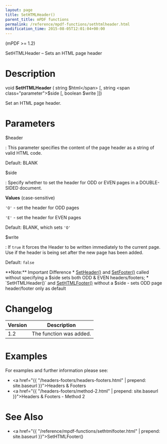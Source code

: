 ```yaml
---
layout: page
title: SetHTMLHeader()
parent_title: mPDF functions
permalink: /reference/mpdf-functions/sethtmlheader.html
modification_time: 2015-08-05T12:01:04+00:00
---
```


(mPDF >= 1.2)

SetHTMLHeader – Sets an HTML page header

# Description

void **SetHTMLHeader** (
string <span class="parameter">$html</span>
[, string <span class="parameter">$side</span>
[, boolean <span class="parameter">$write</span>
]])

Set an HTML page header.

# Parameters

<span class="parameter">$header</span>

: This parameter specifies the content of the page header as a string of valid HTML code.

  Default: <span class="smallblock">BLANK</span>
  
<span class="parameter">$side</span>

: Specify whether to set the header for <span class="smallblock">ODD</span> or <span class="smallblock">EVEN</span> pages
  in a <span class="smallblock">DOUBLE-SIDED</span> document.
  
  **Values** (case-sensitive)
  
  `'O'` - set the header for <span class="smallblock">ODD</span> pages
  
  `'E'` - set the header for <span class="smallblock">EVEN</span> pages
  
  Default: <span class="smallblock">BLANK</span>, which sets `'O'`
  
  
<span class="parameter">$write</span>

: If `true` it forces the Header to be written immediately to the current page. Use if the
  header is being set after the new page has been added.
  
  Default: `false`
  
  <div class="alert alert-info" role="alert" markdown="1">
    **Note:** Important Difference
    * <a href="{{ "/reference/mpdf-functions/setheader.html" | prepend: site.baseurl }}">SetHeader()</a> and
      <a href="{{ "/reference/mpdf-functions/setfooter.html" | prepend: site.baseurl }}">SetFooter()</a> called without
      specifying a <span class="parameter">$side</span> sets both <span class="smallblock">ODD</span> &amp;
      <span class="smallblock">EVEN</span> headers/footers; 
    * `SetHTMLHeader()` and <a href="{{ "/reference/mpdf-functions/sethtmlfooter.html" | prepend: site.baseurl }}">SetHTMLFooter()</a>
      without a <span class="parameter">$side</span> - sets <span class="smallblock">ODD</span> page header/footer only
      as default
  </div>

# Changelog

<table class="table">
<thead>
<tr>
  <th>Version</th>
  <th>Description</th>
</tr>
</thead>
<tbody>
<tr>
  <td>1.2</td>
  <td>The function was added.</td>
</tr>
</tbody>
</table>

# Examples

For examples and further information please see:

- <a href="{{ "/headers-footers/headers-footers.html" | prepend: site.baseurl }}">Headers &amp; Footers</a>
- <a href="{{ "/headers-footers/method-2.html" | prepend: site.baseurl }}">Headers &amp; Footers - Method 2</a>

# See Also

- <a href="{{ "/reference/mpdf-functions/sethtmlfooter.html" | prepend: site.baseurl }}">SetHTMLFooter()</a>
